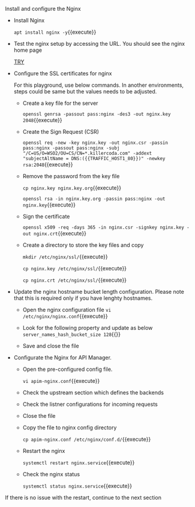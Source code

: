 Install and configure the Nginx

- Install Nginx

  `apt install nginx -y`{{execute}}

- Test the nginx setup by accessing the URL. You should see the nginx home page

  [TRY]({{TRAFFIC_HOST1_80}})

- Configure the SSL certificates for nginx

  For this playground, use below commands. In another environments, steps could be same but the values needs to be adjusted.

  - Create a key file for the server

    `openssl genrsa -passout pass:nginx -des3 -out nginx.key 2048`{{execute}}

  - Create the Sign Request (CSR)

    `openssl req -new -key nginx.key -out nginx.csr -passin pass:nginx -passout pass:nginx -subj "/C=US/O=WSO2/OU=CS/CN=*.killercoda.com" -addext "subjectAltName = DNS:({{TRAFFIC_HOST1_80}})" -newkey rsa:2048`{{execute}}

  - Remove the password from the key file

    `cp nginx.key nginx.key.org`{{execute}}

    `openssl rsa -in nginx.key.org -passin pass:nginx -out nginx.key`{{execute}}

  - Sign the certificate

    `openssl x509 -req -days 365 -in nginx.csr -signkey nginx.key -out nginx.crt`{{execute}}

  - Create a directory to store the key files and copy

    `mkdir /etc/nginx/ssl/`{{execute}}

    `cp nginx.key /etc/nginx/ssl/`{{execute}}

    `cp nginx.crt /etc/nginx/ssl/`{{execute}}

- Update the nginx hostname bucket length configuration. Please note that this is required only if you have lenghty hostnames.
  - Open the nginx configuration file
    `vi /etc/nginx/nginx.conf`{{execute}}

  - Look for the following property and update as below
    `server_names_hash_bucket_size 128`{{}}

  - Save and close the file

- Configurate the Nginx for API Manager. 

  - Open the pre-configured config file.
  
    `vi apim-nginx.conf`{{execute}}

  - Check the upstream section which defines the backends

  - Check the listner configurations for incoming requests

  - Close the file 

  - Copy the file to nginx config directory

    `cp apim-nginx.conf /etc/nginx/conf.d/`{{execute}}

  - Restart the nginx

    `systemctl restart nginx.service`{{execute}}

  - Check the nginx status

    `systemctl status nginx.service`{{execute}}

If there is no issue with the restart, continue to the next section